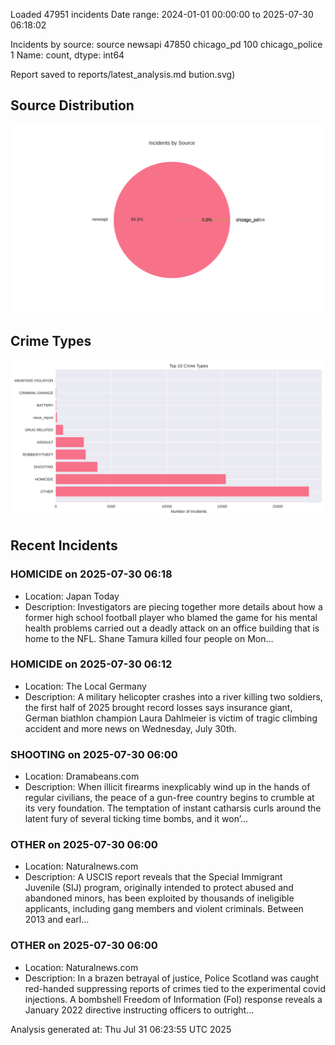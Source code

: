 
Loaded 47951 incidents
Date range: 2024-01-01 00:00:00 to 2025-07-30 06:18:02

Incidents by source:
source
newsapi           47850
chicago_pd          100
chicago_police        1
Name: count, dtype: int64

Report saved to reports/latest_analysis.md
bution.svg)

## Source Distribution
![Source Distribution](images/source_distribution.svg)

## Crime Types
![Crime Types](images/crime_types.svg)

## Recent Incidents

### HOMICIDE on 2025-07-30 06:18
- Location: Japan Today
- Description: Investigators are piecing together more details about how a former high school football player who blamed the game for his mental health problems carried out a deadly attack on an office building that is home to the NFL. Shane Tamura killed four people on Mon…


### HOMICIDE on 2025-07-30 06:12
- Location: The Local Germany
- Description: A military helicopter crashes into a river killing two soldiers, the first half of 2025 brought record losses says insurance giant, German biathlon champion Laura Dahlmeier is victim of tragic climbing accident and more news on Wednesday, July 30th.


### SHOOTING on 2025-07-30 06:00
- Location: Dramabeans.com
- Description: When illicit firearms inexplicably wind up in the hands of regular civilians, the peace of a gun-free country begins to crumble at its very foundation. The temptation of instant catharsis curls around the latent fury of several ticking time bombs, and it won’…


### OTHER on 2025-07-30 06:00
- Location: Naturalnews.com
- Description: A USCIS report reveals that the Special Immigrant Juvenile (SIJ) program, originally intended to protect abused and abandoned minors, has been exploited by thousands of ineligible applicants, including gang members and violent criminals. Between 2013 and earl…


### OTHER on 2025-07-30 06:00
- Location: Naturalnews.com
- Description: In a brazen betrayal of justice, Police Scotland was caught red-handed suppressing reports of crimes tied to the experimental covid injections. A bombshell Freedom of Information (FoI) response reveals a January 2022 directive instructing officers to outright…

Analysis generated at: Thu Jul 31 06:23:55 UTC 2025
